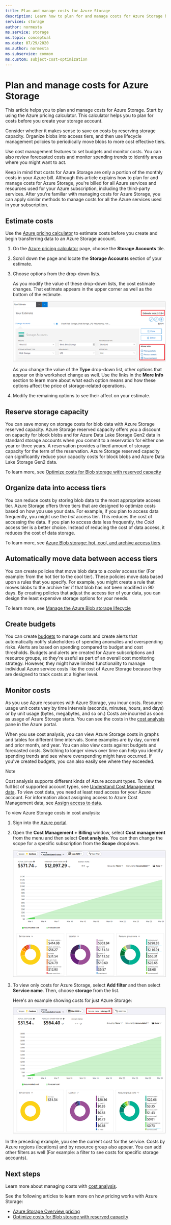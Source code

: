 ```yaml
---
title: Plan and manage costs for Azure Storage
description: Learn how to plan for and manage costs for Azure Storage by using cost analysis in Azure portal.
services: storage
author: normesta
ms.service: storage
ms.topic: conceptual
ms.date: 07/29/2020
ms.author: normesta
ms.subservice: common
ms.custom: subject-cost-optimization
---
```


# Plan and manage costs for Azure Storage

This article helps you to plan and manage costs for Azure Storage. Start by using the Azure pricing calculator. This calculator helps you to plan for costs before you create your storage account. 

Consider whether it makes sense to save on costs by reserving storage capacity. Organize blobs into access tiers, and then use lifecycle management policies to periodically move blobs to more cost effective tiers.

Use cost management features to set budgets and monitor costs. You can also review forecasted costs and monitor spending trends to identify areas where you might want to act.

Keep in mind that costs for Azure Storage are only a portion of the monthly costs in your Azure bill. Although this article explains how to plan for and manage costs for Azure Storage, you're billed for all Azure services and resources used for your Azure subscription, including the third-party services. After you're familiar with managing costs for Azure Storage, you can apply similar methods to manage costs for all the Azure services used in your subscription.

## Estimate costs

Use the [Azure pricing calculator](https://azure.microsoft.com/pricing/calculator/) to estimate costs before you create and begin transferring data to an Azure Storage account.

1. On the [Azure pricing calculator](https://azure.microsoft.com/pricing/calculator/) page, choose the **Storage Accounts** tile.

2. Scroll down the page and locate the **Storage Accounts** section of your estimate.

3. Choose options from the drop-down lists. 

   As you modify the value of these drop-down lists, the cost estimate changes. That estimate appears in the upper corner as well as the bottom of the estimate. 
    
   ![Monitor costs with Cost Analysis pane](media/storage-plan-manage-costs/price-calculator-storage-type.png)

   As you change the value of the **Type** drop-down list, other options that appear on this worksheet change as well. Use the links in the **More Info** section to learn more about what each option means and how these options affect the price of storage-related operations. 

4. Modify the remaining options to see their affect on your estimate.

## Reserve storage capacity

You can save money on storage costs for blob data with Azure Storage reserved capacity. Azure Storage reserved capacity offers you a discount on capacity for block blobs and for Azure Data Lake Storage Gen2 data in standard storage accounts when you commit to a reservation for either one year or three years. A reservation provides a fixed amount of storage capacity for the term of the reservation. Azure Storage reserved capacity can significantly reduce your capacity costs for block blobs and Azure Data Lake Storage Gen2 data. 

To learn more, see [Optimize costs for Blob storage with reserved capacity](https://docs.microsoft.com/azure/storage/blobs/storage-blob-reserved-capacity)

## Organize data into access tiers

You can reduce costs by storing blob data to the most appropriate access tier. Azure Storage offers three tiers that are designed to optimize costs based on how you use your data. For example, if you plan to access data frequently, you might use the *hot* access tier. This reduces the cost of accessing the data. If you plan to access data less frequently, the *Cold* access tier is a better choice. Instead of reducing the cost of data access, it reduces the cost of data storage.  

To learn more, see [Azure Blob storage: hot, cool, and archive access tiers](https://docs.microsoft.com/azure/storage/blobs/storage-blob-storage-tiers?tabs=azure-portal).

## Automatically move data between access tiers

You can create policies that move blob data to a *cooler* access tier (For example: from the hot tier to the cool tier). These policies move data based upon a rules that you specify. For example, you might create a rule that moves blobs to the archive tier if that blob has not been modified in 90 days. By creating policies that adjust the access tier of your data, you can design the least expensive storage options for your needs.

To learn more, see [Manage the Azure Blob storage lifecycle](https://docs.microsoft.com/azure/storage/blobs/storage-lifecycle-management-concepts?tabs=azure-portal)


## Create budgets

You can create [budgets](../../cost-management-billing/costs/tutorial-acm-create-budgets.md) to manage costs and create alerts that automatically notify stakeholders of spending anomalies and overspending risks. Alerts are based on spending compared to budget and cost thresholds. Budgets and alerts are created for Azure subscriptions and resource groups, so they're useful as part of an overall cost monitoring strategy. However, they might have limited functionality to manage individual Azure service costs like the cost of Azure Storage because they are designed to track costs at a higher level.

## Monitor costs

As you use Azure resources with Azure Storage, you incur costs. Resource usage unit costs vary by time intervals (seconds, minutes, hours, and days) or by unit usage (bytes, megabytes, and so on.) Costs are incurred as soon as usage of Azure Storage starts. You can see the costs in the [cost analysis](../../cost-management-billing/costs/quick-acm-cost-analysis.md) pane in the Azure portal.

When you use cost analysis, you can view Azure Storage costs in graphs and tables for different time intervals. Some examples are by day, current and prior month, and year. You can also view costs against budgets and forecasted costs. Switching to longer views over time can help you identify spending trends and see where overspending might have occurred. If you've created budgets, you can also easily see where they exceeded.

>[!NOTE]
> Cost analysis supports different kinds of Azure account types. To view the full list of supported account types, see [Understand Cost Management data](../../cost-management-billing/costs/understand-cost-mgt-data.md). To view cost data, you need at least read access for your Azure account. For information about assigning access to Azure Cost Management data, see [Assign access to data](../../cost-management-billing/costs/assign-access-acm-data.md).

To view Azure Storage costs in cost analysis:

1. Sign into the [Azure portal](https://portal.azure.com).

2. Open the **Cost Management + Billing** window, select **Cost management** from the menu and then select **Cost analysis**. You can then change the scope for a specific subscription from the **Scope** dropdown.

   ![Monitor costs with Cost Analysis pane](./media/storage-plan-manage-costs/cost-analysis-pane.png)

4. To view only costs for Azure Storage, select **Add filter** and then select **Service name**. Then, choose **storage** from the list. 

   Here's an example showing costs for just Azure Storage:

   ![Monitor storage costs with Cost Analysis pane](./media/storage-plan-manage-costs/cost-analysis-pane-storage.png)

In the preceding example, you see the current cost for the service. Costs by Azure regions (locations) and by resource group also appear. 
You can add other filters as well (For example: a filter to see costs for specific storage accounts).

## Next steps

Learn more about managing costs with [cost analysis](../../cost-management-billing/costs/quick-acm-cost-analysis.md).

See the following articles to learn more on how pricing works with Azure Storage:

- [Azure Storage Overview pricing](https://azure.microsoft.com/pricing/details/storage/)
- [Optimize costs for Blob storage with reserved capacity](../blobs/storage-blob-reserved-capacity.md)
